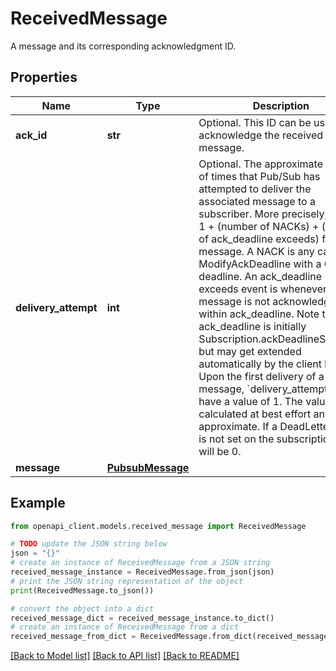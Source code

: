 # ReceivedMessage

A message and its corresponding acknowledgment ID.

## Properties

Name | Type | Description | Notes
------------ | ------------- | ------------- | -------------
**ack_id** | **str** | Optional. This ID can be used to acknowledge the received message. | [optional] 
**delivery_attempt** | **int** | Optional. The approximate number of times that Pub/Sub has attempted to deliver the associated message to a subscriber. More precisely, this is 1 + (number of NACKs) + (number of ack_deadline exceeds) for this message. A NACK is any call to ModifyAckDeadline with a 0 deadline. An ack_deadline exceeds event is whenever a message is not acknowledged within ack_deadline. Note that ack_deadline is initially Subscription.ackDeadlineSeconds, but may get extended automatically by the client library. Upon the first delivery of a given message, &#x60;delivery_attempt&#x60; will have a value of 1. The value is calculated at best effort and is approximate. If a DeadLetterPolicy is not set on the subscription, this will be 0. | [optional] 
**message** | [**PubsubMessage**](PubsubMessage.md) |  | [optional] 

## Example

```python
from openapi_client.models.received_message import ReceivedMessage

# TODO update the JSON string below
json = "{}"
# create an instance of ReceivedMessage from a JSON string
received_message_instance = ReceivedMessage.from_json(json)
# print the JSON string representation of the object
print(ReceivedMessage.to_json())

# convert the object into a dict
received_message_dict = received_message_instance.to_dict()
# create an instance of ReceivedMessage from a dict
received_message_from_dict = ReceivedMessage.from_dict(received_message_dict)
```
[[Back to Model list]](../README.md#documentation-for-models) [[Back to API list]](../README.md#documentation-for-api-endpoints) [[Back to README]](../README.md)


